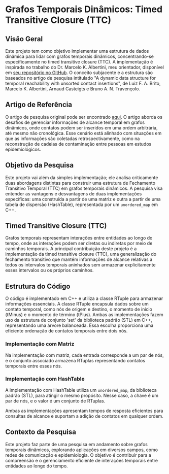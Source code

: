 
# Grafos Temporais Dinâmicos: Timed Transitive Closure (TTC) 

## Visão Geral

Este projeto tem como objetivo implementar uma estrutura de dados dinâmica para lidar com grafos temporais dinâmicos, concentrando-se especificamente no timed transitive closure (TTC). A implementação é inspirada no trabalho do Dr. Marcelo K. Albertini, meu orientador, disponível em [seu repositório no GitHub](https://github.com/albertiniufu/dynamictemporalgraph). O conceito subjacente e a estrutura são baseados no artigo de pesquisa intitulado "A dynamic data structure for temporal reachability with unsorted contact insertions", de Luiz F. A. Brito, Marcelo K. Albertini, Arnaud Casteigts e Bruno A. N. Travençolo.

## Artigo de Referência

O artigo de pesquisa original pode ser encontrado [aqui](https://link.springer.com/article/10.1007/s13278-021-00851-y). O artigo aborda os desafios de gerenciar informações de alcance temporal em grafos dinâmicos, onde contatos podem ser inseridos em uma ordem arbitrária, até mesmo não cronológica. Esse cenário está alinhado com situações em que as informações são coletadas retrospectivamente, como na reconstrução de cadeias de contaminação entre pessoas em estudos epidemiológicos.

## Objetivo da Pesquisa

Este projeto vai além da simples implementação; ele analisa criticamente duas abordagens distintas para construir uma estrutura de Fechamento Transitivo Temporal (TTC) em grafos temporais dinâmicos. A pesquisa visa entender as vantagens e desvantagens de duas implementações específicas: uma construída a partir de uma matriz e outra a partir de uma tabela de dispersão (HashTable), representada por um `unordered_map` em C++.

## Timed Transitive Closure (TTC)

Grafos temporais representam interações entre entidades ao longo do tempo, onde as interações podem ser diretas ou indiretas por meio de caminhos temporais. A principal contribuição deste projeto é a implementação da timed transitive closure (TTC), uma generalização do fechamento transitivo que mantém informações de alcance relativas a todos os intervalos temporais aninhados sem armazenar explicitamente esses intervalos ou os próprios caminhos.

## Estrutura do Código

O código é implementado em C++ e utiliza a classe RTuple para armazenar informações essenciais. A classe RTuple encapsula dados sobre um contato temporal, como nós de origem e destino, o momento de início (tMinus) e o momento de término (tPlus). Ambas as implementações fazem uso da estrutura de conjunto 'set' da biblioteca padrão (STL) em C++, representando uma árvore balanceada. Essa escolha proporciona uma eficiente ordenação de contatos temporais entre dois nós.

### Implementação com Matriz

Na implementação com matriz, cada entrada corresponde a um par de nós, e o conjunto associado armazena RTuplas representando contatos temporais entre esses nós.

### Implementação com HashTable

A implementação com HashTable utiliza um `unordered_map`, da biblioteca padrão (STL), para atingir o mesmo propósito. Nesse caso, a chave é um par de nós, e o valor é um conjunto de RTuplas.

Ambas as implementações apresentam tempos de resposta eficientes para consultas de alcance e suportam a adição de contatos em qualquer ordem. 


## Contexto da Pesquisa

Este projeto faz parte de uma pesquisa em andamento sobre grafos temporais dinâmicos, explorando aplicações em diversos campos, como redes de comunicação e epidemiologia. O objetivo é contribuir para a compreensão e o gerenciamento eficiente de interações temporais entre entidades ao longo do tempo.

